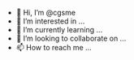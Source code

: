 - 👋 Hi, I’m @cgsme
- 👀 I’m interested in ...
- 🌱 I’m currently learning ...
- 💞️ I’m looking to collaborate on ...
- 📫 How to reach me ...

<!---
cgsme/cgsme is a ✨ special ✨ repository because its `README.md` (this file) appears on your GitHub profile.
You can click the Preview link to take a look at your changes.
--->
